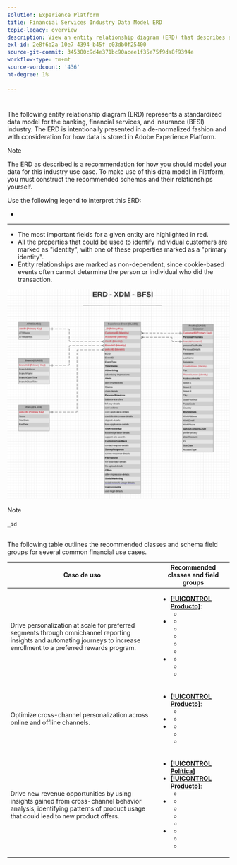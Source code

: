 ```yaml
---
solution: Experience Platform
title: Financial Services Industry Data Model ERD
topic-legacy: overview
description: View an entity relationship diagram (ERD) that describes a standardized data model for the banking, financial services, and insurance (BFSI) industry. This data model is compatible with Experience Data Model (XDM) for use in Adobe Experience Platform.
exl-id: 2e8f6b2a-10e7-4394-b45f-c03db0f25400
source-git-commit: 345380c9d4e371bc90acee1f35e75f9da8f9394e
workflow-type: tm+mt
source-wordcount: '436'
ht-degree: 1%

---
```


# 

The following entity relationship diagram (ERD) represents a standardized data model for the banking, financial services, and insurance (BFSI) industry. The ERD is intentionally presented in a de-normalized fashion and with consideration for how data is stored in Adobe Experience Platform.

>[!NOTE]
>
>The ERD as described is a recommendation for how you should model your data for this industry use case. To make use of this data model in Platform, you must construct the recommended schemas and their relationships yourself. [](../../ui/resources/schemas.md)[](../../tutorials/relationship-ui.md)

Use the following legend to interpret this ERD:

* [](../composition.md#class)
* ****
* The most important fields for a given entity are highlighted in red.
* All the properties that could be used to identify individual customers are marked as &quot;identity&quot;, with one of these properties marked as a &quot;primary identity&quot;.
* Entity relationships are marked as non-dependent, since cookie-based events often cannot determine the person or individual who did the transaction.

![](../../images/industries/financial.png)

>[!NOTE]
>
>`_id` [](../../classes/experienceevent.md)

## 

The following table outlines the recommended classes and schema field groups for several common financial use cases.

| Caso de uso | Recommended classes and field groups |
| --- | --- |
| Drive personalization at scale for preferred segments through omnichannel reporting insights and automating journeys to increase enrollment to a preferred rewards program. | <ul><li>**[[!UICONTROL Producto]](../../classes/product.md)**:<ul><li>[](../../field-groups/product/product-category.md)</li></ul></li><li>**[](../../classes/experienceevent.md)**<ul><li>[](../../field-groups/event/card-actions.md)</li><li>[](../../field-groups/event/quote-request-details.md)</li><li>[](../../field-groups/event/deposit-details.md)</li><li>[](../../field-groups/event/channel-details.md)</li><li>[](../../field-groups/event/balance-transfers.md)</li></ul></li><li>**[](../../classes/individual-profile.md)**<ul><li>[](../../field-groups/profile/demographic-details.md)</li><li>[](../../field-groups/profile/personal-contact-details.md)</li><li>[](../../field-groups/profile/loyalty-details.md)</li></ul></li></ul> |
| Optimize cross-channel personalization across online and offline channels. | <ul><li>**[[!UICONTROL Producto]](../../classes/product.md)**:<ul><li>[](../../field-groups/product/product-category.md)</li></ul></li><li>**[](../../classes/experienceevent.md)**<ul><li>[](../../field-groups/event/channel-details.md)</li></ul></li><li>**[](../../classes/individual-profile.md)**<ul><li>[](../../field-groups/profile/demographic-details.md)</li><li>[](../../field-groups/profile/personal-contact-details.md)</li><li>[](../../field-groups/profile/loyalty-details.md)</li></ul></li></ul> |
| Drive new revenue opportunities by using insights gained from cross-channel behavior analysis, identifying patterns of product usage that could lead to new product offers. | <ul><li>**[[!UICONTROL Política]](../../classes/policy.md)**</li><li>**[[!UICONTROL Producto]](../../classes/product.md)**:<ul><li>[](../../field-groups/product/product-category.md)</li></ul></li><li>**[](../../classes/experienceevent.md)**<ul><li>[](../../field-groups/event/card-actions.md)</li><li>[](../../field-groups/event/support-site-search.md)</li><li>[](../../field-groups/event/deposit-details.md)</li><li>[](../../field-groups/event/channel-details.md)</li></ul></li><li>**[](../../classes/individual-profile.md)**<ul><li>[](../../field-groups/profile/demographic-details.md)</li><li>[](../../field-groups/profile/personal-contact-details.md)</li><li>[](../../field-groups/profile/loyalty-details.md)</li></ul></li></ul> |
